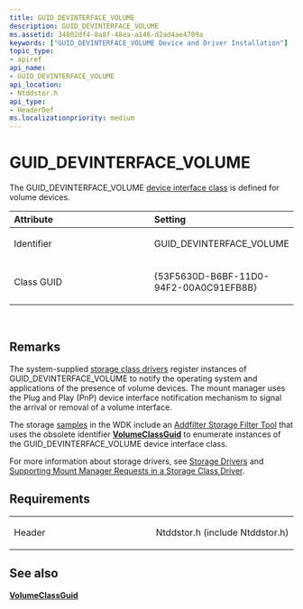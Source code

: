 ```yaml
---
title: GUID_DEVINTERFACE_VOLUME
description: GUID_DEVINTERFACE_VOLUME
ms.assetid: 34802df4-8a8f-48ea-a146-d2ad4ae4709a
keywords: ["GUID_DEVINTERFACE_VOLUME Device and Driver Installation"]
topic_type:
- apiref
api_name:
- GUID_DEVINTERFACE_VOLUME
api_location:
- Ntddstor.h
api_type:
- HeaderDef
ms.localizationpriority: medium
---
```


# GUID_DEVINTERFACE_VOLUME


The GUID_DEVINTERFACE_VOLUME [device interface class](https://msdn.microsoft.com/library/windows/hardware/ff541339) is defined for volume devices.

<table>
<colgroup>
<col width="50%" />
<col width="50%" />
</colgroup>
<thead>
<tr class="header">
<th align="left">Attribute</th>
<th align="left">Setting</th>
</tr>
</thead>
<tbody>
<tr class="odd">
<td align="left"><p>Identifier</p></td>
<td align="left"><p>GUID_DEVINTERFACE_VOLUME</p></td>
</tr>
<tr class="even">
<td align="left"><p>Class GUID</p></td>
<td align="left"><p>{53F5630D-B6BF-11D0-94F2-00A0C91EFB8B}</p></td>
</tr>
</tbody>
</table>

 

Remarks
-------

The system-supplied [storage class drivers](https://msdn.microsoft.com/library/windows/hardware/ff559215) register instances of GUID_DEVINTERFACE_VOLUME to notify the operating system and applications of the presence of volume devices. The mount manager uses the Plug and Play (PnP) device interface notification mechanism to signal the arrival or removal of a volume interface.

The storage [samples](http://go.microsoft.com/fwlink/p/?LinkId=618052) in the WDK include an [Addfilter Storage Filter Tool](http://go.microsoft.com/fwlink/p/?linkid=256076) that uses the obsolete identifier [**VolumeClassGuid**](volumeclassguid.md) to enumerate instances of the GUID_DEVINTERFACE_VOLUME device interface class.

For more information about storage drivers, see [Storage Drivers](https://msdn.microsoft.com/library/windows/hardware/ff566976) and [Supporting Mount Manager Requests in a Storage Class Driver](https://msdn.microsoft.com/library/windows/hardware/ff567603).

Requirements
------------

<table>
<colgroup>
<col width="50%" />
<col width="50%" />
</colgroup>
<tbody>
<tr class="odd">
<td align="left"><p>Header</p></td>
<td align="left">Ntddstor.h (include Ntddstor.h)</td>
</tr>
</tbody>
</table>

## See also


[**VolumeClassGuid**](volumeclassguid.md)

 

 






